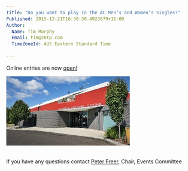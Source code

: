 ```yaml
---
Title: "Do you want to play in the AC Men’s and Women’s Singles?"
Published: 2015-12-21T16:30:30.4923879+11:00
Author:
  Name: Tim Murphy
  Email: tim@26tp.com
  TimeZoneId: AUS Eastern Standard Time

---
```

Online entries are now [open!](/tournaments)

<img src="/victorian-croquet-centre-front-entrance.jpg" alt="Victorian Croquet Centre" title="Victorian Croquet Centre, Cairnlea"/>


<br/>If you have any questions contact [Peter Freer](mailto:events@croquet-australia.com.au), Chair, Events Committee